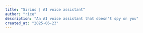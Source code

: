```yaml
---
title: "Sirius | AI voice assistant"
author: "rice"
description: "An AI voice assistant that doesn't spy on you"
created_at: "2025-06-23"
---
```

